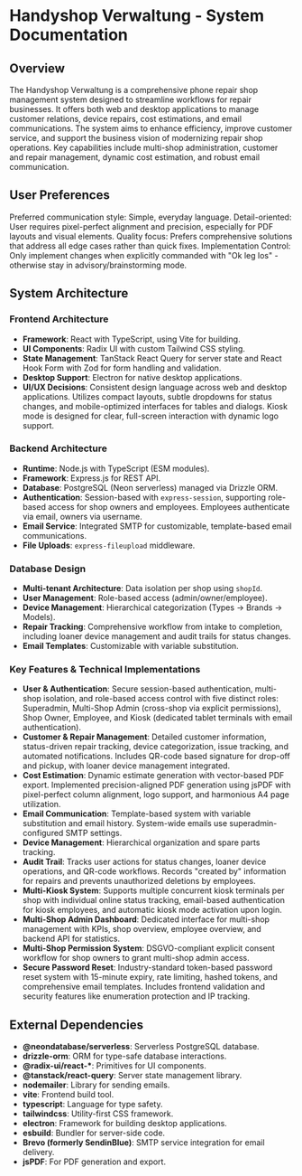 # Handyshop Verwaltung - System Documentation

## Overview

The Handyshop Verwaltung is a comprehensive phone repair shop management system designed to streamline workflows for repair businesses. It offers both web and desktop applications to manage customer relations, device repairs, cost estimations, and email communications. The system aims to enhance efficiency, improve customer service, and support the business vision of modernizing repair shop operations. Key capabilities include multi-shop administration, customer and repair management, dynamic cost estimation, and robust email communication.

## User Preferences

Preferred communication style: Simple, everyday language.
Detail-oriented: User requires pixel-perfect alignment and precision, especially for PDF layouts and visual elements.
Quality focus: Prefers comprehensive solutions that address all edge cases rather than quick fixes.
Implementation Control: Only implement changes when explicitly commanded with "Ok leg los" - otherwise stay in advisory/brainstorming mode.

## System Architecture

### Frontend Architecture
- **Framework**: React with TypeScript, using Vite for building.
- **UI Components**: Radix UI with custom Tailwind CSS styling.
- **State Management**: TanStack React Query for server state and React Hook Form with Zod for form handling and validation.
- **Desktop Support**: Electron for native desktop applications.
- **UI/UX Decisions**: Consistent design language across web and desktop applications. Utilizes compact layouts, subtle dropdowns for status changes, and mobile-optimized interfaces for tables and dialogs. Kiosk mode is designed for clear, full-screen interaction with dynamic logo support.

### Backend Architecture
- **Runtime**: Node.js with TypeScript (ESM modules).
- **Framework**: Express.js for REST API.
- **Database**: PostgreSQL (Neon serverless) managed via Drizzle ORM.
- **Authentication**: Session-based with `express-session`, supporting role-based access for shop owners and employees. Employees authenticate via email, owners via username.
- **Email Service**: Integrated SMTP for customizable, template-based email communications.
- **File Uploads**: `express-fileupload` middleware.

### Database Design
- **Multi-tenant Architecture**: Data isolation per shop using `shopId`.
- **User Management**: Role-based access (admin/owner/employee).
- **Device Management**: Hierarchical categorization (Types → Brands → Models).
- **Repair Tracking**: Comprehensive workflow from intake to completion, including loaner device management and audit trails for status changes.
- **Email Templates**: Customizable with variable substitution.

### Key Features & Technical Implementations
- **User & Authentication**: Secure session-based authentication, multi-shop isolation, and role-based access control with five distinct roles: Superadmin, Multi-Shop Admin (cross-shop via explicit permissions), Shop Owner, Employee, and Kiosk (dedicated tablet terminals with email authentication).
- **Customer & Repair Management**: Detailed customer information, status-driven repair tracking, device categorization, issue tracking, and automated notifications. Includes QR-code based signature for drop-off and pickup, with loaner device management integrated.
- **Cost Estimation**: Dynamic estimate generation with vector-based PDF export. Implemented precision-aligned PDF generation using jsPDF with pixel-perfect column alignment, logo support, and harmonious A4 page utilization.
- **Email Communication**: Template-based system with variable substitution and email history. System-wide emails use superadmin-configured SMTP settings.
- **Device Management**: Hierarchical organization and spare parts tracking.
- **Audit Trail**: Tracks user actions for status changes, loaner device operations, and QR-code workflows. Records "created by" information for repairs and prevents unauthorized deletions by employees.
- **Multi-Kiosk System**: Supports multiple concurrent kiosk terminals per shop with individual online status tracking, email-based authentication for kiosk employees, and automatic kiosk mode activation upon login.
- **Multi-Shop Admin Dashboard**: Dedicated interface for multi-shop management with KPIs, shop overview, employee overview, and backend API for statistics.
- **Multi-Shop Permission System**: DSGVO-compliant explicit consent workflow for shop owners to grant multi-shop admin access.
- **Secure Password Reset**: Industry-standard token-based password reset system with 15-minute expiry, rate limiting, hashed tokens, and comprehensive email templates. Includes frontend validation and security features like enumeration protection and IP tracking.

## External Dependencies

- **@neondatabase/serverless**: Serverless PostgreSQL database.
- **drizzle-orm**: ORM for type-safe database interactions.
- **@radix-ui/react-\***: Primitives for UI components.
- **@tanstack/react-query**: Server state management library.
- **nodemailer**: Library for sending emails.
- **vite**: Frontend build tool.
- **typescript**: Language for type safety.
- **tailwindcss**: Utility-first CSS framework.
- **electron**: Framework for building desktop applications.
- **esbuild**: Bundler for server-side code.
- **Brevo (formerly SendinBlue)**: SMTP service integration for email delivery.
- **jsPDF**: For PDF generation and export.